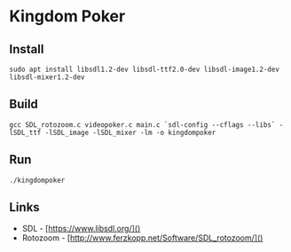 # Kingdom Poker

## Install

    sudo apt install libsdl1.2-dev libsdl-ttf2.0-dev libsdl-image1.2-dev libsdl-mixer1.2-dev

## Build

    gcc SDL_rotozoom.c videopoker.c main.c `sdl-config --cflags --libs` -lSDL_ttf -lSDL_image -lSDL_mixer -lm -o kingdompoker

## Run

    ./kingdompoker

## Links

* SDL - [https://www.libsdl.org/]()
* Rotozoom - [http://www.ferzkopp.net/Software/SDL_rotozoom/]()